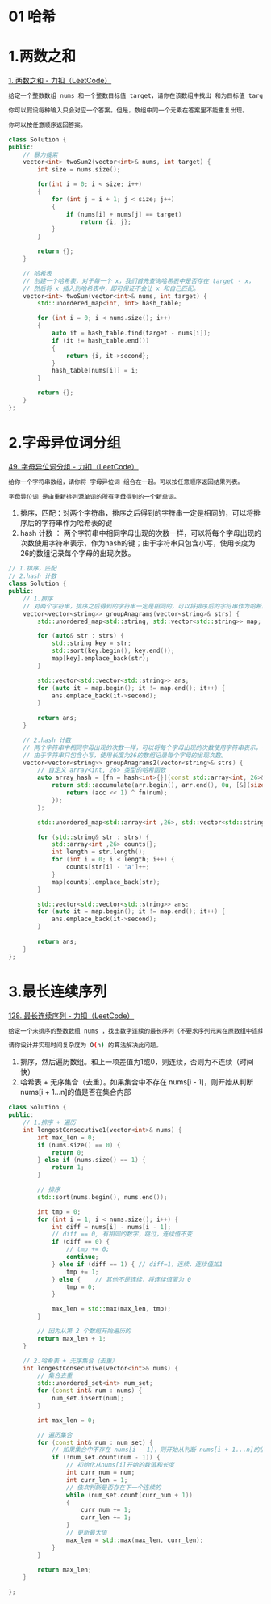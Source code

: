 # 01 哈希

# 1.两数之和

[1. 两数之和 - 力扣（LeetCode）](https://leetcode.cn/problems/two-sum/description/?envType=study-plan-v2\&envId=top-100-liked "1. 两数之和 - 力扣（LeetCode）")

```bash
给定一个整数数组 nums 和一个整数目标值 target，请你在该数组中找出 和为目标值 target  的那 两个 整数，并返回它们的数组下标。

你可以假设每种输入只会对应一个答案。但是，数组中同一个元素在答案里不能重复出现。

你可以按任意顺序返回答案。
```

```cpp
class Solution {
public:
    // 暴力搜索
    vector<int> twoSum2(vector<int>& nums, int target) {
        int size = nums.size();

        for(int i = 0; i < size; i++)
        {
            for (int j = i + 1; j < size; j++)
            {
                if (nums[i] + nums[j] == target)
                    return {i, j};
            }
        }

        return {};
    }

    // 哈希表
    // 创建一个哈希表，对于每一个 x，我们首先查询哈希表中是否存在 target - x，
    // 然后将 x 插入到哈希表中，即可保证不会让 x 和自己匹配。
    vector<int> twoSum(vector<int>& nums, int target) {
        std::unordered_map<int, int> hash_table;

        for (int i = 0; i < nums.size(); i++)
        {
            auto it = hash_table.find(target - nums[i]);
            if (it != hash_table.end())
            {
                return {i, it->second};
            }
            hash_table[nums[i]] = i;
        }

        return {};
    }
};
```

# 2.字母异位词分组

[49. 字母异位词分组 - 力扣（LeetCode）](https://leetcode.cn/problems/group-anagrams/description/ "49. 字母异位词分组 - 力扣（LeetCode）")

```bash
给你一个字符串数组，请你将 字母异位词 组合在一起。可以按任意顺序返回结果列表。

字母异位词 是由重新排列源单词的所有字母得到的一个新单词。
```

1.  排序，匹配：对两个字符串，排序之后得到的字符串一定是相同的，可以将排序后的字符串作为哈希表的键
2.  hash 计数 ： 两个字符串中相同字母出现的次数一样，可以将每个字母出现的次数使用字符串表示，作为hash的键；由于字符串只包含小写，使用长度为26的数组记录每个字母的出现次数。

```cpp
// 1.排序，匹配
// 2.hash 计数
class Solution {
public:
    // 1.排序
    // 对两个字符串，排序之后得到的字符串一定是相同的，可以将排序后的字符串作为哈希表的键
    vector<vector<string>> groupAnagrams(vector<string>& strs) {
        std::unordered_map<std::string, std::vector<std::string>> map;

        for (auto& str : strs) {
            std::string key = str;
            std::sort(key.begin(), key.end());
            map[key].emplace_back(str);
        }

        std::vector<std::vector<std::string>> ans;
        for (auto it = map.begin(); it != map.end(); it++) {
            ans.emplace_back(it->second);
        }
        
        return ans;
    }

    // 2.hash 计数
    // 两个字符串中相同字母出现的次数一样，可以将每个字母出现的次数使用字符串表示，作为hash的键
    // 由于字符串只包含小写，使用长度为26的数组记录每个字母的出现次数。
    vector<vector<string>> groupAnagrams2(vector<string>& strs) {
        // 自定义 array<int, 26> 类型的哈希函数
        auto array_hash = [fn = hash<int>{}](const std::array<int, 26>& arr) -> size_t {
            return std::accumulate(arr.begin(), arr.end(), 0u, [&](size_t acc, int num) {
                return (acc << 1) ^ fn(num);
            });
        };

        std::unordered_map<std::array<int ,26>, std::vector<std::string>, decltype(array_hash)> map(0, array_hash);

        for (std::string& str : strs) {
            std::array<int ,26> counts{};
            int length = str.length();
            for (int i = 0; i < length; i++) {
                counts[str[i] - 'a']++;
            }
            map[counts].emplace_back(str);
        }

        std::vector<std::vector<std::string>> ans;
        for (auto it = map.begin(); it != map.end(); it++) {
            ans.emplace_back(it->second);
        }
        
        return ans;
    }
};
```

# 3.最长连续序列

[128. 最长连续序列 - 力扣（LeetCode）](https://leetcode.cn/problems/longest-consecutive-sequence/description/?envType=study-plan-v2\&envId=top-100-liked "128. 最长连续序列 - 力扣（LeetCode）")

```bash
给定一个未排序的整数数组 nums ，找出数字连续的最长序列（不要求序列元素在原数组中连续）的长度。

请你设计并实现时间复杂度为 O(n) 的算法解决此问题。
```

1.  排序，然后遍历数组。和上一项差值为1或0，则连续，否则为不连续（时间快）
2.  哈希表 + 无序集合（去重）。如果集合中不存在 nums\[i - 1]，则开始从判断 nums\[i + 1...n]的值是否在集合内部

```cpp
class Solution {
public:
    // 1.排序 + 遍历
    int longestConsecutive1(vector<int>& nums) {
        int max_len = 0;
        if (nums.size() == 0) {
            return 0;
        } else if (nums.size() == 1) {
            return 1;
        }

        // 排序
        std::sort(nums.begin(), nums.end());

        int tmp = 0;
        for (int i = 1; i < nums.size(); i++) {
            int diff = nums[i] - nums[i - 1];
            // diff == 0, 有相同的数字，跳过，连续值不变
            if (diff == 0) {
                // tmp += 0;
                continue;
            } else if (diff == 1) { // diff=1，连续，连续值加1
                tmp += 1;
            } else {    // 其他不是连续，将连续值置为 0 
                tmp = 0;
            }

            max_len = std::max(max_len, tmp);
        }

        // 因为从第 2 个数组开始遍历的
        return max_len + 1;
    }

    // 2.哈希表 + 无序集合（去重）
    int longestConsecutive(vector<int>& nums) {
        // 集合去重
        std::unordered_set<int> num_set;
        for (const int& num : nums) {
            num_set.insert(num);
        }

        int max_len = 0;

        // 遍历集合
        for (const int& num : num_set) {
            // 如果集合中不存在 nums[i - 1]，则开始从判断 nums[i + 1...n]的值是否在集合内部
            if (!num_set.count(num - 1)) {
                // 初始化从nums[i]开始的数值和长度
                int curr_num = num;
                int curr_len = 1;
                // 依次判断是否存在下一个连续的
                while (num_set.count(curr_num + 1))
                {
                    curr_num += 1;
                    curr_len += 1;
                }
                // 更新最大值
                max_len = std::max(max_len, curr_len);
            }
        }

        return max_len;
    }
    
};
```

